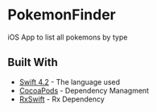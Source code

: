 # PokemonFinder

iOS App to list all pokemons by type

## Built With

* [Swift 4.2](https://github.com/apple/swift/blob/master/README.md) - The language used
* [CocoaPods](https://cocoapods.org/) - Dependency Managment
* [RxSwift](https://github.com/ReactiveX/RxSwift) - Rx Dependency
